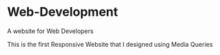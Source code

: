 # Web-Development
A website for Web Developers


This is the first Responsive Website that I designed using Media Queries 
